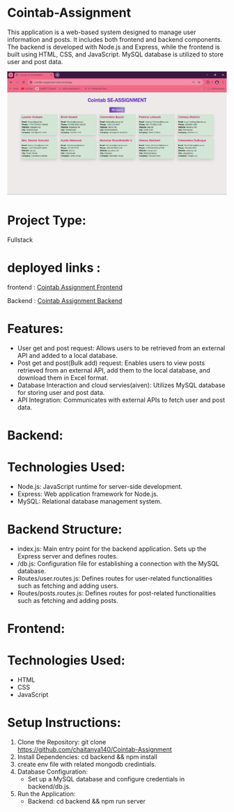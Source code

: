 # Cointab-Assignment

This application is a web-based system designed to manage user information and posts. It includes both frontend and backend components. The backend is developed with Node.js and Express, while the frontend is built using HTML, CSS, and JavaScript. MySQL database is utilized to store user and post data.

![image](https://github.com/chaitanya140/Cointab-Assignment/blob/main/Cointab%20Assignment.png)

# Project Type:

Fullstack

# deployed links :

frontend : <a href="https://cointab-assignment-nine.vercel.app/">Cointab Assignment Frontend</a>

Backend : <a href="https://cointab-assignment-z89v.onrender.com/">Cointab Assignment Backend</a>

# Features:

- User get and post request: Allows users to be retrieved from an external API and added to a local database.
- Post get and post(Bulk add) request: Enables users to view posts retrieved from an external API, add them to the local database, and download them in Excel format.
- Database Interaction and cloud servies(aiven): Utilizes MySQL database for storing user and post data.
- API Integration: Communicates with external APIs to fetch user and post data.

# Backend:

# Technologies Used:

- Node.js: JavaScript runtime for server-side development.
- Express: Web application framework for Node.js.
- MySQL: Relational database management system.

# Backend Structure:

- index.js: Main entry point for the backend application. Sets up the Express server and defines routes.
- /db.js: Configuration file for establishing a connection with the MySQL database.
- Routes/user.routes.js: Defines routes for user-related functionalities such as fetching and adding users.
- Routes/posts.routes.js: Defines routes for post-related functionalities such as fetching and adding posts.

# Frontend:

# Technologies Used:

- HTML
- CSS
- JavaScript


# Setup Instructions:

1. Clone the Repository: git clone https://github.com/chaitanya140/Cointab-Assignment
2. Install Dependencies: cd backend && npm install
3. create env file with related mongodb credintials.
4. Database Configuration:
   - Set up a MySQL database and configure credentials in backend/db.js.
5. Run the Application:
   - Backend: cd backend && npm run server
